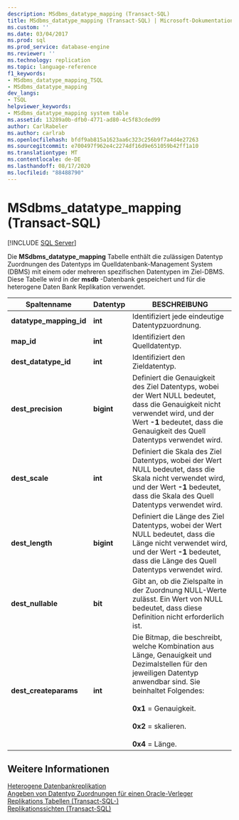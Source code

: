 ```yaml
---
description: MSdbms_datatype_mapping (Transact-SQL)
title: MSdbms_datatype_mapping (Transact-SQL) | Microsoft-Dokumentation
ms.custom: ''
ms.date: 03/04/2017
ms.prod: sql
ms.prod_service: database-engine
ms.reviewer: ''
ms.technology: replication
ms.topic: language-reference
f1_keywords:
- MSdbms_datatype_mapping_TSQL
- MSdbms_datatype_mapping
dev_langs:
- TSQL
helpviewer_keywords:
- MSdbms_datatype_mapping system table
ms.assetid: 13289a0b-dfb0-4771-ad80-4c5f83cded99
author: CarlRabeler
ms.author: carlrab
ms.openlocfilehash: bfdf9ab815a1623aa6c323c256b9f7a4d4e27263
ms.sourcegitcommit: e700497f962e4c2274df16d9e651059b42ff1a10
ms.translationtype: MT
ms.contentlocale: de-DE
ms.lasthandoff: 08/17/2020
ms.locfileid: "88488790"
---
```

# <a name="msdbms_datatype_mapping-transact-sql"></a>MSdbms_datatype_mapping (Transact-SQL)
[!INCLUDE [SQL Server](../../includes/applies-to-version/sqlserver.md)]

  Die **MSdbms_datatype_mapping** Tabelle enthält die zulässigen Datentyp Zuordnungen des Datentyps im Quelldatenbank-Management System (DBMS) mit einem oder mehreren spezifischen Datentypen im Ziel-DBMS. Diese Tabelle wird in der **msdb** -Datenbank gespeichert und für die heterogene Daten Bank Replikation verwendet.  
  
|Spaltenname|Datentyp|BESCHREIBUNG|  
|-----------------|---------------|-----------------|  
|**datatype_mapping_id**|**int**|Identifiziert jede eindeutige Datentypzuordnung.|  
|**map_id**|**int**|Identifiziert den Quelldatentyp.|  
|**dest_datatype_id**|**int**|Identifiziert den Zieldatentyp.|  
|**dest_precision**|**bigint**|Definiert die Genauigkeit des Ziel Datentyps, wobei der Wert NULL bedeutet, dass die Genauigkeit nicht verwendet wird, und der Wert **-1** bedeutet, dass die Genauigkeit des Quell Datentyps verwendet wird.|  
|**dest_scale**|**int**|Definiert die Skala des Ziel Datentyps, wobei der Wert NULL bedeutet, dass die Skala nicht verwendet wird, und der Wert **-1** bedeutet, dass die Skala des Quell Datentyps verwendet wird.|  
|**dest_length**|**bigint**|Definiert die Länge des Ziel Datentyps, wobei der Wert NULL bedeutet, dass die Länge nicht verwendet wird, und der Wert **-1** bedeutet, dass die Länge des Quell Datentyps verwendet wird.|  
|**dest_nullable**|**bit**|Gibt an, ob die Zielspalte in der Zuordnung NULL-Werte zulässt. Ein Wert von NULL bedeutet, dass diese Definition nicht erforderlich ist.|  
|**dest_createparams**|**int**|Die Bitmap, die beschreibt, welche Kombination aus Länge, Genauigkeit und Dezimalstellen für den jeweiligen Datentyp anwendbar sind. Sie beinhaltet Folgendes:<br /><br /> **0x1** = Genauigkeit.<br /><br /> **0x2** = skalieren.<br /><br /> **0x4** = Länge.|  
  
## <a name="see-also"></a>Weitere Informationen  
 [Heterogene Datenbankreplikation](../../relational-databases/replication/non-sql/heterogeneous-database-replication.md)   
 [Angeben von Datentyp Zuordnungen für einen Oracle-Verleger](../../relational-databases/replication/publish/specify-data-type-mappings-for-an-oracle-publisher.md)   
 [Replikations Tabellen &#40;Transact-SQL-&#41;](../../relational-databases/system-tables/replication-tables-transact-sql.md)   
 [Replikationssichten &#40;Transact-SQL&#41;](../../relational-databases/system-views/replication-views-transact-sql.md)  
  
  

